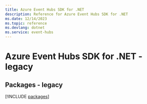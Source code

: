 ```yaml
---
title: Azure Event Hubs SDK for .NET
description: Reference for Azure Event Hubs SDK for .NET
ms.date: 12/14/2023
ms.topic: reference
ms.devlang: dotnet
ms.service: event-hubs
---
```

# Azure Event Hubs SDK for .NET - legacy
## Packages - legacy
[!INCLUDE [packages](event-hubs-index.md)]
